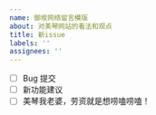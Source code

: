 ```yaml
---
name: 御坂网络留言模版
about: 对美琴网站的看法和观点
title: 新issue
labels: ''
assignees: ''
---
```


- [ ] Bug 提交
- [ ] 新功能建议
- [ ] 美琴我老婆，劳资就是想唠嗑唠嗑！

<!-- 在下面描述你的问题（此行删去… -->
